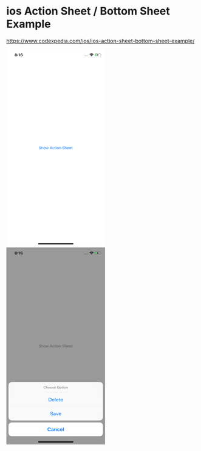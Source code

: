 # ios Action Sheet / Bottom Sheet Example

https://www.codexpedia.com/ios/ios-action-sheet-bottom-sheet-example/

<img src="https://github.com/codexpedia/ios_actionsheet_example/blob/master/captures/main.png" width="260" height="520"/> <img src="https://github.com/codexpedia/ios_actionsheet_example/blob/master/captures/actionsheet.png" width="260" height="520"/> 


